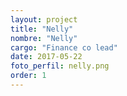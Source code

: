 ```yaml
---
layout: project
title: "Nelly"
nombre: "Nelly"
cargo: "Finance co lead"
date: 2017-05-22
foto_perfil: nelly.png
order: 1
---
```

